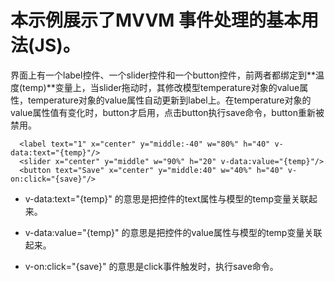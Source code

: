 # 本示例展示了MVVM 事件处理的基本用法(JS)。

界面上有一个label控件、一个slider控件和一个button控件，前两者都绑定到**温度(temp)**变量上，当slider拖动时，其修改模型temperature对象的value属性，temperature对象的value属性自动更新到label上。在temperature对象的value属性值有变化时，button才启用，点击button执行save命令，button重新被禁用。

```
  <label text="1" x="center" y="middle:-40" w="80%" h="40" v-data:text="{temp}"/>
  <slider x="center" y="middle" w="90%" h="20" v-data:value="{temp}"/>
  <button text="Save" x="center" y="middle:40" w="40%" h="40" v-on:click="{save}"/>
```

* v-data:text="{temp}" 的意思是把控件的text属性与模型的temp变量关联起来。

* v-data:value="{temp}" 的意思是把控件的value属性与模型的temp变量关联起来。

* v-on:click="{save}" 的意思是click事件触发时，执行save命令。




